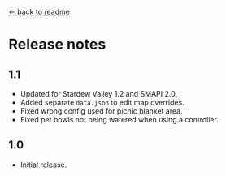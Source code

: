 ﻿[← back to readme](README.md)

# Release notes
## 1.1
* Updated for Stardew Valley 1.2 and SMAPI 2.0.
* Added separate `data.json` to edit map overrides.
* Fixed wrong config used for picnic blanket area.
* Fixed pet bowls not being watered when using a controller.

## 1.0
* Initial release.
